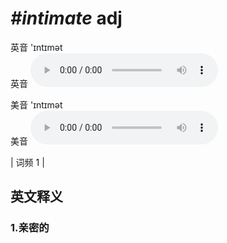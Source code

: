 # ***\#intimate*** adj
英音 'ɪntɪmət  
英音
<audio src="./media/intimate1.aac" controls="controls"></audio>

美音 'ɪntɪmət  
美音
<audio src="./media/intimate2.aac" controls="controls"></audio>



| 词频 1 |  

英文释义
---
### 1.**亲密的**  


